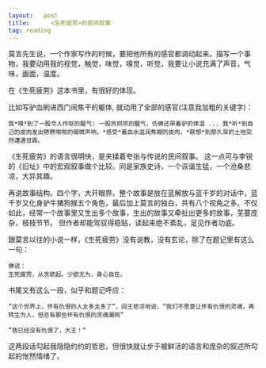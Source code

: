 ```yaml
---
layout:   post
title:      <生死疲劳>的民间叙事
tag: reading
---
```


莫言先生说，一个作家写作的时候，要把他所有的感官都调动起来。描写一个事物，我要动用我的视觉，触觉，味觉，嗅觉，听觉，我要让小说充满了声音，气味，画面，温度。

在《生死疲劳》这本书里，有很好的体现。

比如写驴血刷进西门闹焦干的躯体, 就动用了全部的感官(注意我加粗的关键字)：

    我*嗅*到了一股令人作呕的腥气: 一股热烘烘的腥气，仿佛还带着驴的体温 ... 我*听*到自己的皮肉发出劈劈啪啪的细微声响，*感受*着血水滋润焦糊的皮肉，*联想*到那久旱的土地突然遭遇甘霖。

《生死疲劳》的语言很明快，是夹揉着夸张与传说的民间叙事。 这一点可与李锐的《旧址》中的宏观叙事做个比较。同是家族史诗，一个诙谐生猛，一个沧桑悲凉，大异其趣。

再说故事结构。四个字，大开眼界。整个故事是放在蓝解放与蓝千岁的对话中，蓝千岁又化身驴牛猪狗猴五个角色，最后加上莫言的独白，共有八个视角之多。不仅如此，经常一个故事里又生出多个故事，生出的故事又牵扯出更多的故事，芜蔓庞杂，枝枝节节。 但作者却能驾驭得稳贴，读起来绝不紊乱，足见作者功底。

跟莫言以往的小说一样，《生死疲劳》没有说教，没有玄论，除了在题记里有这么一句：

    佛说：
    生死疲劳，从贪欲起。少欲无为，身心自在。

书尾又有这么一段，似乎和题记呼应：

    “这个世界上，怀有仇恨的人太多太多了”，阎王悲凉地说，“我们不愿意让怀有仇恨的灵魂，再转生为人，但总有那些怀有仇恨的灵魂漏网”

    ”我已经没有仇恨了，大王！“

这两段话勾起我隐隐约约的哲思，但很快就让步于被鲜活的语言和庞杂的叙述所勾起的怅然情绪了。
